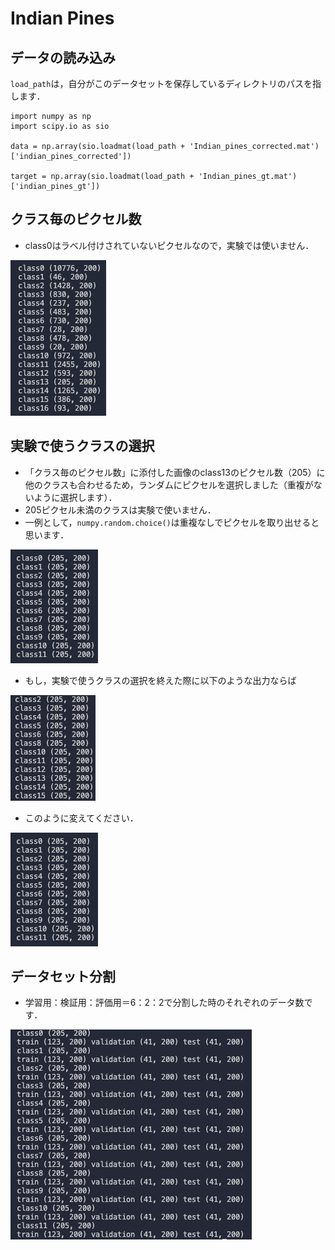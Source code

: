 # Indian Pines

## データの読み込み
`load_path`は，自分がこのデータセットを保存しているディレクトリのパスを指します．
```
import numpy as np
import scipy.io as sio

data = np.array(sio.loadmat(load_path + 'Indian_pines_corrected.mat')['indian_pines_corrected'])

target = np.array(sio.loadmat(load_path + 'Indian_pines_gt.mat')['indian_pines_gt'])
```

## クラス毎のピクセル数
- class0はラベル付けされていないピクセルなので，実験では使いません．

![pic](./figs/ip_class.png)


## 実験で使うクラスの選択
- 「クラス毎のピクセル数」に添付した画像のclass13のピクセル数（205）に他のクラスも合わせるため，ランダムにピクセルを選択しました（重複がないように選択します）．
- 205ピクセル未満のクラスは実験で使いません．
- 一例として，`numpy.random.choice()`は重複なしでピクセルを取り出せると思います．


![pic](./figs/use_ip_class.png)

- もし，実験で使うクラスの選択を終えた際に以下のような出力ならば

![pic](./figs/ip_select_class.png)

- このように変えてください．

![pic](./figs/use_ip_class.png)
## データセット分割
- 学習用：検証用：評価用＝6：2：2で分割した時のそれぞれのデータ数です．

![pic](./figs/ip_split.png)

